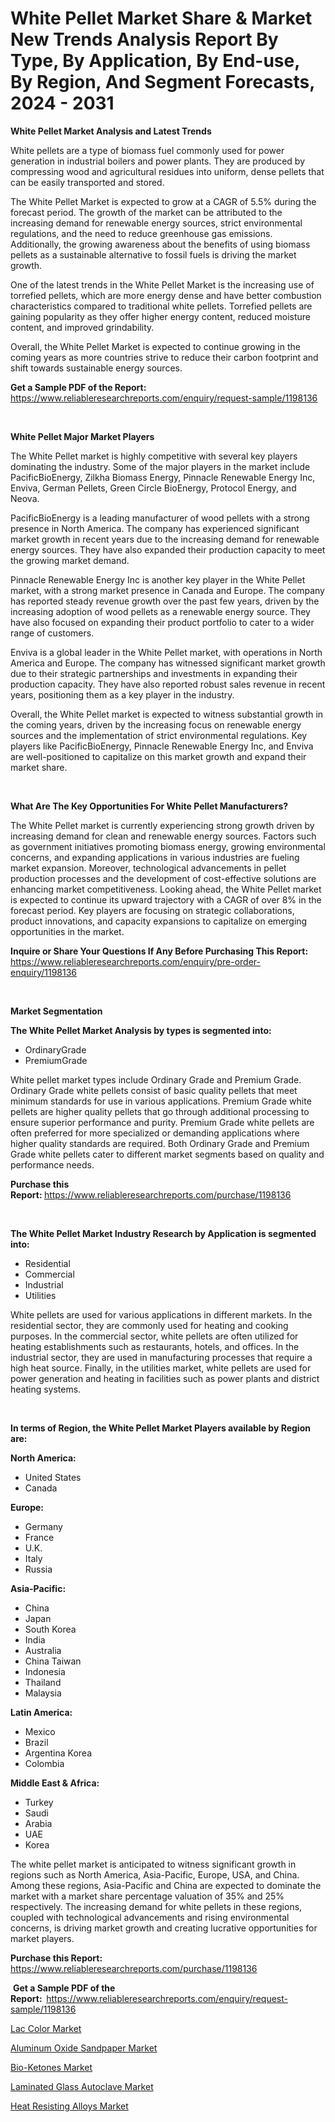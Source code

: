 <p><h1>White Pellet Market Share & Market New Trends Analysis Report By Type, By Application, By End-use, By Region, And Segment Forecasts, 2024 - 2031</h1></p><p><strong>White Pellet Market Analysis and Latest Trends</strong></p>
<p><p>White pellets are a type of biomass fuel commonly used for power generation in industrial boilers and power plants. They are produced by compressing wood and agricultural residues into uniform, dense pellets that can be easily transported and stored.</p><p>The White Pellet Market is expected to grow at a CAGR of 5.5% during the forecast period. The growth of the market can be attributed to the increasing demand for renewable energy sources, strict environmental regulations, and the need to reduce greenhouse gas emissions. Additionally, the growing awareness about the benefits of using biomass pellets as a sustainable alternative to fossil fuels is driving the market growth.</p><p>One of the latest trends in the White Pellet Market is the increasing use of torrefied pellets, which are more energy dense and have better combustion characteristics compared to traditional white pellets. Torrefied pellets are gaining popularity as they offer higher energy content, reduced moisture content, and improved grindability.</p><p>Overall, the White Pellet Market is expected to continue growing in the coming years as more countries strive to reduce their carbon footprint and shift towards sustainable energy sources.</p></p>
<p><strong>Get a Sample PDF of the Report:&nbsp;</strong> <a href="https://www.reliableresearchreports.com/enquiry/request-sample/1198136">https://www.reliableresearchreports.com/enquiry/request-sample/1198136</a></p>
<p>&nbsp;</p>
<p><strong>White Pellet Major Market Players</strong></p>
<p><p>The White Pellet market is highly competitive with several key players dominating the industry. Some of the major players in the market include PacificBioEnergy, Zilkha Biomass Energy, Pinnacle Renewable Energy Inc, Enviva, German Pellets, Green Circle BioEnergy, Protocol Energy, and Neova.</p><p>PacificBioEnergy is a leading manufacturer of wood pellets with a strong presence in North America. The company has experienced significant market growth in recent years due to the increasing demand for renewable energy sources. They have also expanded their production capacity to meet the growing market demand.</p><p>Pinnacle Renewable Energy Inc is another key player in the White Pellet market, with a strong market presence in Canada and Europe. The company has reported steady revenue growth over the past few years, driven by the increasing adoption of wood pellets as a renewable energy source. They have also focused on expanding their product portfolio to cater to a wider range of customers.</p><p>Enviva is a global leader in the White Pellet market, with operations in North America and Europe. The company has witnessed significant market growth due to their strategic partnerships and investments in expanding their production capacity. They have also reported robust sales revenue in recent years, positioning them as a key player in the industry.</p><p>Overall, the White Pellet market is expected to witness substantial growth in the coming years, driven by the increasing focus on renewable energy sources and the implementation of strict environmental regulations. Key players like PacificBioEnergy, Pinnacle Renewable Energy Inc, and Enviva are well-positioned to capitalize on this market growth and expand their market share.</p></p>
<p>&nbsp;</p>
<p><strong>What Are The Key Opportunities For White Pellet Manufacturers?</strong></p>
<p><p>The White Pellet market is currently experiencing strong growth driven by increasing demand for clean and renewable energy sources. Factors such as government initiatives promoting biomass energy, growing environmental concerns, and expanding applications in various industries are fueling market expansion. Moreover, technological advancements in pellet production processes and the development of cost-effective solutions are enhancing market competitiveness. Looking ahead, the White Pellet market is expected to continue its upward trajectory with a CAGR of over 8% in the forecast period. Key players are focusing on strategic collaborations, product innovations, and capacity expansions to capitalize on emerging opportunities in the market.</p></p>
<p><strong>Inquire or Share Your Questions If Any Before Purchasing This Report:</strong> <a href="https://www.reliableresearchreports.com/enquiry/pre-order-enquiry/1198136">https://www.reliableresearchreports.com/enquiry/pre-order-enquiry/1198136</a></p>
<p>&nbsp;</p>
<p><strong>Market Segmentation</strong></p>
<p><strong>The White Pellet Market Analysis by types is segmented into:</strong></p>
<p><ul><li>OrdinaryGrade</li><li>PremiumGrade</li></ul></p>
<p><p>White pellet market types include Ordinary Grade and Premium Grade. Ordinary Grade white pellets consist of basic quality pellets that meet minimum standards for use in various applications. Premium Grade white pellets are higher quality pellets that go through additional processing to ensure superior performance and purity. Premium Grade white pellets are often preferred for more specialized or demanding applications where higher quality standards are required. Both Ordinary Grade and Premium Grade white pellets cater to different market segments based on quality and performance needs.</p></p>
<p><strong>Purchase this Report:&nbsp;</strong><a href="https://www.reliableresearchreports.com/purchase/1198136">https://www.reliableresearchreports.com/purchase/1198136</a></p>
<p>&nbsp;</p>
<p><strong>The White Pellet Market Industry Research by Application is segmented into:</strong></p>
<p><ul><li>Residential</li><li>Commercial</li><li>Industrial</li><li>Utilities</li></ul></p>
<p><p>White pellets are used for various applications in different markets. In the residential sector, they are commonly used for heating and cooking purposes. In the commercial sector, white pellets are often utilized for heating establishments such as restaurants, hotels, and offices. In the industrial sector, they are used in manufacturing processes that require a high heat source. Finally, in the utilities market, white pellets are used for power generation and heating in facilities such as power plants and district heating systems.</p></p>
<p>&nbsp;</p>
<p><strong>In terms of Region, the White Pellet Market Players available by Region are:</strong></p>
<p>
    <p> <strong> North America: </strong>
        <ul>
            <li>United States</li>
            <li>Canada</li>
        </ul>
        </p> 
    <p> <strong> Europe: </strong>
        <ul>
            <li>Germany</li>
            <li>France</li>
            <li>U.K.</li>
            <li>Italy</li>
            <li>Russia</li>
        </ul>
        </p> 
    <p> <strong> Asia-Pacific: </strong>
        <ul>
            <li>China</li>
            <li>Japan</li>
            <li>South Korea</li>
            <li>India</li>
            <li>Australia</li>
            <li>China Taiwan</li>
            <li>Indonesia</li>
            <li>Thailand</li>
            <li>Malaysia</li>
        </ul>
        </p> 
    <p> <strong> Latin America: </strong>
        <ul>
            <li>Mexico</li>
            <li>Brazil</li>
            <li>Argentina Korea</li>
            <li>Colombia</li>
        </ul>
        </p> 
    <p> <strong> Middle East & Africa: </strong>
        <ul>
            <li>Turkey</li>
            <li>Saudi</li>
            <li>Arabia</li>
            <li>UAE</li>
            <li>Korea</li>
        </ul>
    </p>
    </p>
<p><p>The white pellet market is anticipated to witness significant growth in regions such as North America, Asia-Pacific, Europe, USA, and China. Among these regions, Asia-Pacific and China are expected to dominate the market with a market share percentage valuation of 35% and 25% respectively. The increasing demand for white pellets in these regions, coupled with technological advancements and rising environmental concerns, is driving market growth and creating lucrative opportunities for market players.</p></p>
<p><strong>Purchase this Report: </strong><a href="https://www.reliableresearchreports.com/purchase/1198136">https://www.reliableresearchreports.com/purchase/1198136</a></p>
<p>&nbsp;<strong>Get a Sample PDF of the Report:&nbsp;&nbsp;</strong><a href="https://www.reliableresearchreports.com/enquiry/request-sample/1198136">https://www.reliableresearchreports.com/enquiry/request-sample/1198136</a></p>
<p><strong></strong></p>
<p><p><a href="https://github.com/sonuprakash1/Market-Research-Report-List-1/blob/main/lac-color-market.md">Lac Color Market</a></p><p><a href="https://github.com/Whitneyboyettebo9kiw7yr13/Market-Research-Report-List-1/blob/main/aluminum-oxide-sandpaper-market.md">Aluminum Oxide Sandpaper Market</a></p><p><a href="https://florentine-yuzu-f42.notion.site/Bio-Ketones-Market-Size-Market-Share-and-Global-Market-Analysis-Report-2024-2031-82ca3b2c13ed4037890a1685f07e779e">Bio-Ketones Market</a></p><p><a href="https://issuu.com/reportprime-2/docs/laminated-glass-autoclave-market-size-2030.pptx">Laminated Glass Autoclave Market</a></p><p><a href="https://issuu.com/reportprime-2/docs/heat-resisting-alloys-market-size-2030.pptx">Heat Resisting Alloys Market</a></p></p>